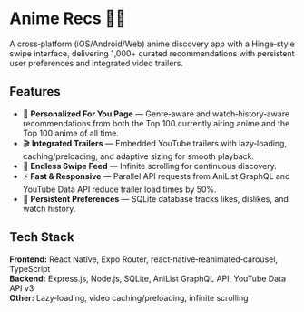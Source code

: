 # Anime Recs 🎥✨

A cross‑platform (iOS/Android/Web) anime discovery app with a Hinge‑style swipe interface, delivering 1,000+ curated recommendations with persistent user preferences and integrated video trailers.

## Features
- 🎯 **Personalized For You Page** — Genre‑aware and watch‑history‑aware recommendations from both the Top 100 currently airing anime and the Top 100 anime of all time.
- 🎬 **Integrated Trailers** — Embedded YouTube trailers with lazy‑loading, caching/preloading, and adaptive sizing for smooth playback.
- 🔄 **Endless Swipe Feed** — Infinite scrolling for continuous discovery.
- ⚡ **Fast & Responsive** — Parallel API requests from AniList GraphQL and YouTube Data API reduce trailer load times by 50%.
- 💾 **Persistent Preferences** — SQLite database tracks likes, dislikes, and watch history.

## Tech Stack
**Frontend:** React Native, Expo Router, react‑native‑reanimated‑carousel, TypeScript  
**Backend:** Express.js, Node.js, SQLite, AniList GraphQL API, YouTube Data API v3  
**Other:** Lazy‑loading, video caching/preloading, infinite scrolling
